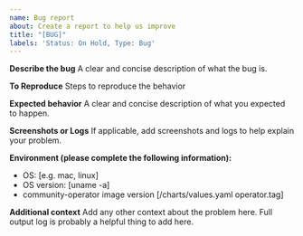 ```yaml
---
name: Bug report
about: Create a report to help us improve
title: "[BUG]"
labels: 'Status: On Hold, Type: Bug'
---
```


**Describe the bug**
A clear and concise description of what the bug is.

**To Reproduce**
Steps to reproduce the behavior

**Expected behavior**
A clear and concise description of what you expected to happen.

**Screenshots or Logs**
If applicable, add screenshots and logs to help explain your problem.

**Environment (please complete the following information):**
- OS: [e.g. mac, linux]
- OS version: [uname -a]
- community-operator image version [/charts/values.yaml operator.tag]

**Additional context**
Add any other context about the problem here. Full output log is probably a helpful thing to add here.
